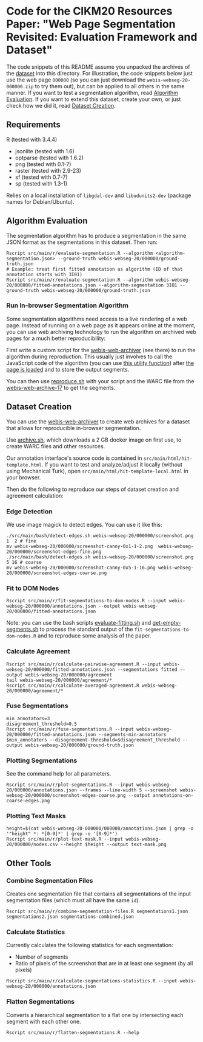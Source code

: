 # Code for the CIKM20 Resources Paper: "Web Page Segmentation Revisited: Evaluation Framework and Dataset"
The code snippets of this README assume you unpacked the archives of the [dataset](https://webis.de/data.html?q=web-archive#webis-webseg-20) into this directory. For illustration, the code snippets below just use the web page `000000` (so you can just download the `webis-webseg-20-000000.zip` to try them out), but can be applied to all others in the same manner.
If you want to test a segmentation algorithm, read [Algorithm Evaluation](#algorithm-evaluation).
If you want to extend this dataset, create your own, or just check how we did it, read [Dataset Creation](#dataset-creation).


## Requirements
R (tested with 3.4.4)
  - jsonlite (tested with 1.6)
  - optparse (tested with 1.6.2)
  - png (tested with 0.1-7)
  - raster (tested with 2.9-23)
  - sf (tested with 0.7-7)
  - sp (tested with 1.3-1)

Relies on a local installation of `libgdal-dev` and `libudunits2-dev` (package names for Debian/Ubuntu).


## Algorithm Evaluation
The segmentation algorithm has to produce a segmentation in the same JSON format as the segmentations in this dataset. Then run:
```
Rscript src/main/r/evaluate-segmentation.R --algorithm <algorithm-segmentation.json> --ground-truth webis-webseg-20/000000/ground-truth.json
# Example: treat first fitted annotation as algorithm (ID of that annotation starts with 3I01)
Rscript src/main/r/evaluate-segmentation.R --algorithm webis-webseg-20/000000/fitted-annotations.json --algorithm-segmentation 3IO1 --ground-truth webis-webseg-20/000000/ground-truth.json
```

### Run In-browser Segmentation Algorithm
Some segmentation algorithms need access to a live rendering of a web page. Instead of running on a web page as it appears online at the moment, you can use web archiving technology to run the algorithm on archived web pages for a much better reproducibility:

First write a custom script for the [webis-web-archiver](https://github.com/webis-de/webis-web-archiver) (see there) to run the algorithm during reproduction. This usually just involves to call the JavaScript code of the algorithm (you can use [this utility function](https://github.com/webis-de/webis-web-archiver/blob/master/src/de/webis/webarchive/environment/browsers/Windows.java#L49)) after [the page is loaded](https://github.com/webis-de/webis-web-archiver/blob/master/src/de/webis/webarchive/environment/scripts/ScrollDownScript.java#L49) and to store the output segments.

You can then use [reproduce.sh](https://github.com/webis-de/webis-web-archiver/blob/master/src-bash/reproduce.sh) with your script and the WARC file from the [webis-web-archive-17](https://webis.de/data.html#webis-web-archive-17) to get the segments.



## Dataset Creation
You can use the [webis-web-archiver](https://github.com/webis-de/webis-web-archiver) to create web archives for a dataset that allows for reproducible in-browser segmentation.

Use [archive.sh](https://github.com/webis-de/webis-web-archiver/blob/master/src-bash/archive.sh), which downloads a 2 GB docker image on first use, to create WARC files and other resources.

Our annotation interface's source code is contained in `src/main/html/hit-template.html`. If you want to test and analyze/adjust it locally (without using Mechanical Turk), open `src/main/html/hit-template-local.html` in your browser.

Then do the following to reproduce our steps of dataset creation and agreement calculation:

### Edge Detection
We use image magick to detect edges. You can use it like this:
```
./src/main/bash/detect-edges.sh webis-webseg-20/000000/screenshot.png 1  2 # fine
mv webis-webseg-20/000000/screenshot-canny-0x1-1-2.png  webis-webseg-20/000000/screenshot-edges-fine.png
./src/main/bash/detect-edges.sh webis-webseg-20/000000/screenshot.png 5 16 # coarse
mv webis-webseg-20/000000/screenshot-canny-0x5-1-16.png webis-webseg-20/000000/screenshot-edges-coarse.png
```

### Fit to DOM Nodes
```
Rscript src/main/r/fit-segmentations-to-dom-nodes.R --input webis-webseg-20/000000/annotations.json --output webis-webseg-20/000000/fitted-annotations.json
```
Note: you can use the bash scripts [evaluate-fitting.sh](src/main/bash/evaluate-fitting.sh) and [get-empty-segments.sh](src/main/bash/get-empty-segments-file.sh) to process the standard output of the `fit-segmentations-to-dom-nodes.R` and to reproduce some analysis of the paper.

### Calculate Agreement
```
Rscript src/main/r/calculate-pairwise-agreement.R --input webis-webseg-20/000000/fitted-annotations.json --segmentations fitted --output webis-webseg-20/000000/agreement
tail webis-webseg-20/000000/agreement/*
Rscript src/main/r/calculate-averaged-agreement.R webis-webseg-20/000000/agreement/*
```

### Fuse Segmentations
```
min_annotators=3
disagreement_threshold=0.5
Rscript src/main/r/fuse-segmentations.R --input webis-webseg-20/000000/fitted-annotations.json --segments-min-annotators $min_annotators --disagreement-threshold=$disagreement_threshold --output webis-webseg-20/000000/ground-truth.json
```

### Plotting Segmentations
See the command help for all parameters.
```
Rscript src/main/r/plot-segmentations.R --input webis-webseg-20/000000/annotations.json --frames --line-width 5 --screenshot webis-webseg-20/000000/screenshot-edges-coarse.png --output annotations-on-coarse-edges.png
```

### Plotting Text Masks
```
height=$(cat webis-webseg-20-000000/000000/annotations.json | grep -o '"height" *: *[0-9]*' | grep -o '[0-9]*')
Rscript src/main/r/plot-text-mask.R --input webis-webseg-20/000000/nodes.csv --height $height --output text-mask.png
```


## Other Tools

### Combine Segmentation Files
Creates one segmentation file that contains all segmentations of the input segmentation files (which must all have the same `id`).
```
Rscript src/main/r/combine-segmentation-files.R segmentations1.json segmentations2.json segmentations-combined.json
```

### Calculate Statistics
Currently calculates the following statistics for each segmentation:
  - Number of segments
  - Ratio of pixels of the screenshot that are in at least one segment (by all pixels)

```
Rscript src/main/r/calculate-segmentations-statistics.R --input webis-webseg-20/000000/annotations.json
```

### Flatten Segmentations
Converts a hierarchical segmentation to a flat one by intersecting each segment with each other one.
```
Rscript src/main/r/flatten-segmentations.R --help
```


